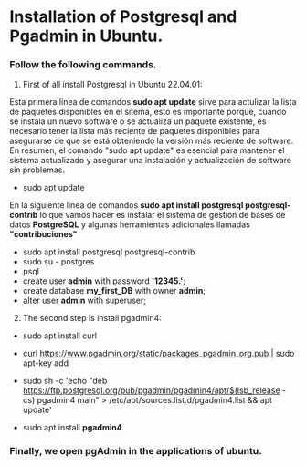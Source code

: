 # Installation of Postgresql and Pgadmin in Ubuntu.
### Follow the following commands.

1. First of all install Postgresql in Ubuntu 22.04.01:

Esta primera linea de comandos **sudo apt update** sirve para actulizar la lista de paquetes disponibles en el sitema, esto es importante porque, cuando se instala un nuevo software o se actualiza un paquete existente, es necesario tener la lista más reciente de paquetes disponibles para asegurarse de que se está obteniendo la versión más reciente de software.</br>
En resumen, el comando "sudo apt update" es esencial para mantener el sistema actualizado y asegurar una instalación y actualización de software sin problemas.
* sudo apt update

En la siguiente linea de comandos **sudo apt install postgresql postgresql-contrib** lo que vamos hacer es instalar el sistema de gestión de bases de datos **PostgreSQL** y algunas herramientas adicionales llamadas **"contribuciones"**
* sudo apt install postgresql postgresql-contrib
* sudo su - postgres
* psql
* create user **admin** with password **'12345.'**;
* create database **my_first_DB** with owner **admin**;
* alter user **admin** with superuser;

2. The second step is install pgadmin4:
* sudo apt install curl
* curl https://www.pgadmin.org/static/packages_pgadmin_org.pub | sudo apt-key add

* sudo sh -c 'echo "deb https://ftp.postgresql.org/pub/pgadmin/pgadmin4/apt/$(lsb_release -cs) pgadmin4 main" > /etc/apt/sources.list.d/pgadmin4.list && apt update'

* sudo apt install **pgadmin4**

### Finally, we open pgAdmin in the applications of ubuntu. 
